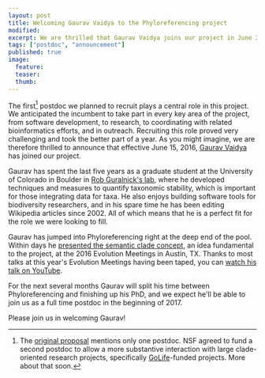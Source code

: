```yaml
---
layout: post
title: Welcoming Gaurav Vaidya to the Phyloreferencing project
modified:
excerpt: We are thrilled that Gaurav Vaidya joins our project in June 2016.
tags: ["postdoc", "announcement"]
published: true
image:
  feature:
  teaser:
  thumb:
---
```


The first[^postdocs] postdoc we planned to recruit plays a central
role in this project. We anticipated the incumbent to take part in
every key area of the project, from software development, to research,
to coordinating with related bioinformatics efforts, and in
outreach. Recruiting this role proved very challenging and took the
better part of a year. As you might imagine, we are therefore thrilled
to announce that effective June 15, 2016, [Gaurav Vaidya] has joined
our project.

Gaurav has spent the last five years as a graduate student at the
University of Colorado in Boulder in [Rob Guralnick's lab], where he
developed techniques and measures to quantify taxonomic stability,
which is important for those integrating data for taxa. He also enjoys
building software tools for biodiversity researchers, and in his spare
time he has been editing Wikipedia articles since 2002. All of which
means that he is a perfect fit for the role we were looking to fill.

Gaurav has jumped into Phyloreferencing right at the deep end of the
pool. Within days he [presented the semantic clade concept](https://speakerdeck.com/gaurav/the-semantic-clade),
an idea fundamental to the project, at the 2016 Evolution Meetings in
Austin, TX. Thanks to most talks at this year's Evolution Meetings
having been taped, you can [watch his talk on YouTube](https://www.youtube.com/watch?v=_aNaAQYTNVc).

For the next several months Gaurav will split his time between
Phyloreferencing and finishing up his PhD, and we expect he'll be able
to join us as a full time postdoc in the beginning of 2017. 

Please join us in welcoming Gaurav!

[^postdocs]: The [original proposal](https://dx.doi.org/10.6084/m9.figshare.1401984) mentions only one postdoc. NSF agreed to fund a second postdoc to allow a more substantive interaction with large clade-oriented research projects, specifically [GoLife](https://www.nsf.gov/funding/pgm_summ.jsp?pims_id=5129)-funded projects. More about that soon.

[Gaurav Vaidya]: http://www.ggvaidya.com
[Rob Guralnick's lab]: https://sites.google.com/site/robgur/
